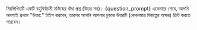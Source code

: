 নিম্নলিখিতটি একটি বহুনির্বাচনী মস্তিষ্কের ধাঁধা প্রশ্ন (উত্তর সহ)।
{question_prompt}
একেবারে শেষে, আপনি অবশ্যই প্রথমে "উত্তর:" টাইপ করবেন, তারপর আপনি আপনার চূড়ান্ত উত্তরটি (কেবলমাত্র বিকল্পের অক্ষর) প্রিন্ট করতে পারবেন।